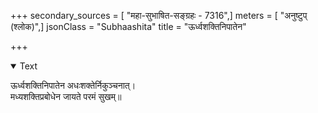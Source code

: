 +++
secondary_sources = [ "महा-सुभाषित-सङ्ग्रहः - 7316",]
meters = [ "अनुष्टुप् (श्लोक)",]
jsonClass = "Subhaashita"
title = "ऊर्ध्वशक्तिनिपातेन"

+++

<details open><summary>Text</summary>

ऊर्ध्वशक्तिनिपातेन अधःशक्तेर्निकुञ्चनात्।  
मध्यशक्तिप्रबोधेन जायते परमं सुखम्॥
</details>
